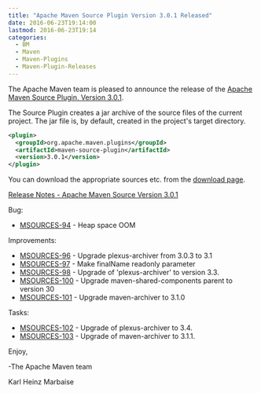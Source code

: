 ```yaml
---
title: "Apache Maven Source Plugin Version 3.0.1 Released"
date: 2016-06-23T19:14:00
lastmod: 2016-06-23T19:14
categories:
  - BM
  - Maven
  - Maven-Plugins
  - Maven-Plugin-Releases
---
```

The Apache Maven team is pleased to announce the release of the 
[Apache Maven Source Plugin, Version 3.0.1][home].

The Source Plugin creates a jar archive of the source files of the current
project. The jar file is, by default, created in the project's target
directory.

```xml
<plugin>
  <groupId>org.apache.maven.plugins</groupId>
  <artifactId>maven-source-plugin</artifactId>
  <version>3.0.1</version>
</plugin>
```

You can download the appropriate sources etc. from the [download page][download].

<!-- more -->

[Release Notes - Apache Maven Source Version 3.0.1](https://issues.apache.org/jira/secure/ReleaseNote.jspa?projectId=12317924&version=12335588)


Bug:

 * [MSOURCES-94](https://issues.apache.org/jira/browse/MSOURCES-94) - Heap space OOM

Improvements:

 * [MSOURCES-96](https://issues.apache.org/jira/browse/MSOURCES-96) - Upgrade plexus-archiver from 3.0.3 to 3.1
 * [MSOURCES-97](https://issues.apache.org/jira/browse/MSOURCES-97) - Make finalName readonly parameter
 * [MSOURCES-98](https://issues.apache.org/jira/browse/MSOURCES-98) - Upgrade of 'plexus-archiver' to version 3.3.
 * [MSOURCES-100](https://issues.apache.org/jira/browse/MSOURCES-100) - Upgrade maven-shared-components parent to version 30
 * [MSOURCES-101](https://issues.apache.org/jira/browse/MSOURCES-101) - Upgrade maven-archiver to 3.1.0

Tasks:

 * [MSOURCES-102](https://issues.apache.org/jira/browse/MSOURCES-102) - Upgrade of plexus-archiver to 3.4.
 * [MSOURCES-103](https://issues.apache.org/jira/browse/MSOURCES-103) - Upgrade of maven-archiver to 3.1.1.

Enjoy,

-The Apache Maven team

Karl Heinz Marbaise

[download]: https://maven.apache.org/plugins/maven-source-plugin/download.html
[home]: https://maven.apache.org/plugins/maven-source-plugin/
